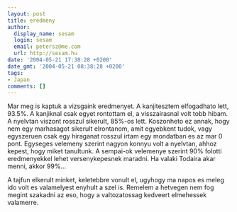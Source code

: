 ```yaml
---
layout: post
title: eredmeny
author:
  display_name: sesam
  login: sesam
  email: petersz@me.com
  url: http://sesam.hu
date: '2004-05-21 17:38:28 +0200'
date_gmt: '2004-05-21 08:38:28 +0200'
tags:
- Japan
comments: []
---
```


Mar meg is kaptuk a vizsgaink eredmenyet. A kanjitesztem elfogadhato lett, 93.5%. A kanjiknal csak egyet rontottam el, a visszairasnal volt tobb hibam. A nyelvtan viszont rosszul sikerult, 85%-os lett. Koszonheto ez annak, hogy nem egy marhasagot sikerult elrontanom, amit egyebkent tudok, vagy egyszeruen csak egy hiraganat rosszul irtam egy mondatban es az mar 0 pont. Egyseges velemeny szerint nagyon konnyu volt a nyelvtan, ahhoz kepest, hogy miket tanultunk. A sempai-ok velemenye szerint 90% folotti eredmenyekkel lehet versenykepesnek maradni. Ha valaki Todaira akar menni, akkor 99%...

A tajfun elkerult minket, keletebbre vonult el, ugyhogy ma napos es meleg ido volt es valamelyest enyhult a szel is. Remelem a hetvegen nem fog megint szakadni az eso, hogy a valtozatossag kedveert elmehessek valamerre.
